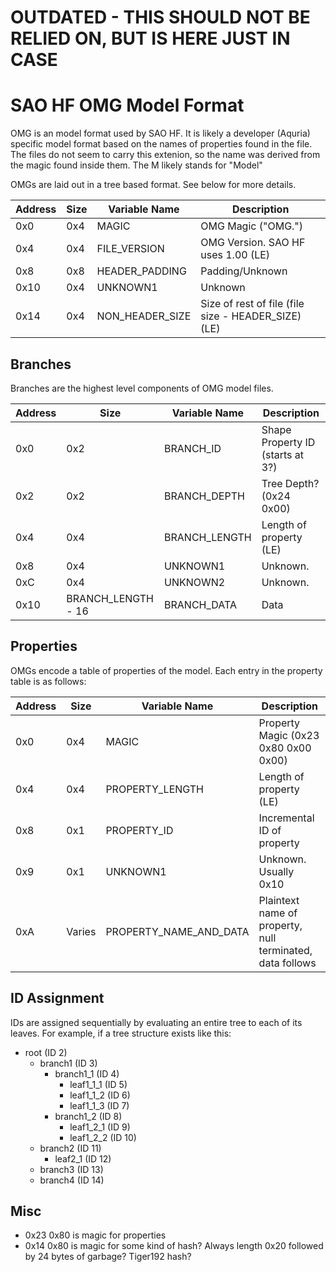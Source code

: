 # OUTDATED - THIS SHOULD NOT BE RELIED ON, BUT IS HERE JUST IN CASE

# SAO HF OMG Model Format

OMG is an model format used by SAO HF.  It is likely a developer (Aquria) specific model format based on the names of properties found in the file.  The files do not seem to carry this extenion, so the name was derived from the magic found inside them.  The M likely stands for "Model"

OMGs are laid out in a tree based format.  See below for more details.


| Address | Size | Variable Name | Description
|--|--|--|--|
0x0 | 0x4 | MAGIC | OMG Magic ("OMG.")
0x4 | 0x4 | FILE_VERSION | OMG Version.  SAO HF uses 1.00 (LE)
0x8 | 0x8 | HEADER_PADDING | Padding/Unknown
0x10 | 0x4 | UNKNOWN1 | Unknown
0x14 | 0x4 | NON_HEADER_SIZE | Size of rest of file (file size - HEADER_SIZE) (LE)

## Branches

Branches are the highest level components of OMG model files.

| Address | Size | Variable Name | Description
|--|--|--|--|
0x0 | 0x2 | BRANCH_ID | Shape Property ID (starts at 3?)
0x2 | 0x2 | BRANCH_DEPTH | Tree Depth? (0x24 0x00)
0x4 | 0x4 | BRANCH_LENGTH | Length of property (LE)
0x8 | 0x4 | UNKNOWN1 | Unknown.
0xC | 0x4 | UNKNOWN2 | Unknown.
0x10 | BRANCH_LENGTH - 16 | BRANCH_DATA | Data

## Properties

OMGs encode a table of properties of the model.  Each entry in the property table is as follows:

| Address | Size | Variable Name | Description
|--|--|--|--|
0x0 | 0x4 | MAGIC | Property Magic (0x23 0x80 0x00 0x00)
0x4 | 0x4 | PROPERTY_LENGTH | Length of property (LE)
0x8 | 0x1 | PROPERTY_ID | Incremental ID of property
0x9 | 0x1 | UNKNOWN1 | Unknown.  Usually 0x10
0xA | Varies | PROPERTY_NAME_AND_DATA | Plaintext name of property, null terminated, data follows




## ID Assignment

IDs are assigned sequentially by evaluating an entire tree to each of its leaves.  For example, if a tree structure exists like this:

- root (ID 2)
  - branch1 (ID 3)
    - branch1_1 (ID 4)
      - leaf1_1_1 (ID 5)
      - leaf1_1_2 (ID 6)
      - leaf1_1_3 (ID 7)
    - branch1_2 (ID 8)
      - leaf1_2_1 (ID 9)
      - leaf1_2_2 (ID 10)
  - branch2 (ID 11)
    - leaf2_1 (ID 12)
  - branch3 (ID 13)
  - branch4 (ID 14)

## Misc 

- 0x23 0x80 is magic for properties
- 0x14 0x80 is magic for some kind of hash?  Always length 0x20 followed by 24 bytes of garbage?  Tiger192 hash?
